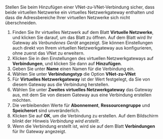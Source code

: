 Stellen Sie beim Hinzufügen einer VNet-zu-VNet-Verbindung sicher, dass beide virtuellen Netzwerke ein virtuelles Netzwerkgateway enthalten und dass die Adressbereiche Ihrer virtuellen Netzwerke sich nicht überschneiden.

1. Finden Sie Ihr virtuelles Netzwerk auf dem Blatt **Virtuelle Netzwerke**, und klicken Sie darauf, um das Blatt zu öffnen. Auf dem Blatt wird Ihr Gateway als *Verbundenes Gerät* angezeigt. Sie können Einstellungen auch direkt von Ihrem virtuellen Netzwerkgateway aus konfigurieren, ohne zuerst das VNet zu erweitern.
2. Klicken Sie in den Einstellungen des virtuellen Netzwerkgateways auf **Verbindungen**, und klicken Sie dann auf **Hinzufügen**.
3. Geben Sie unter **Name** einen Namen für die Verbindung ein. 
4. Wählen Sie unter **Verbindungstyp** die Option **VNet-zu-VNet**
5. Für **Virtuelles Netzwerkgateway** ist der Wert festgelegt, da Sie von diesem Gateway aus die Verbindung herstellen.
6. Wählen Sie unter **Zweites virtuelles Netzwerkgateway** das Gateway aus, mit dem Sie von diesem Gateway aus eine Verbindung erstellen möchten.
7. Die verbleibenden Werte für **Abonnement**, **Ressourcengruppe** und **Speicherort** sind unveränderlich.
8. Klicken Sie auf **OK**, um die Verbindung zu erstellen. Auf dem Bildschirm blinkt der Hinweis *Verbindung wird erstellt*.
9. Wenn die Verbindung erstellt ist, wird sie auf dem Blatt **Verbindungen** für Ihr Gateway angezeigt.

<!---HONumber=AcomDC_0107_2016-->
